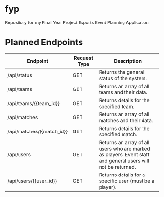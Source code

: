 # fyp
Repository for my Final Year Project Esports Event Planning Application


# Planned Endpoints
| Endpoint                  | Request Type | Description                                                                                                  |
|---------------------------|--------------|--------------------------------------------------------------------------------------------------------------|
| /api/status               | GET          | Returns the general status of the system.                                                                    |
| /api/teams                | GET          | Returns an array of all teams and their data.                                                                |
| /api/teams/{{team_id}}    | GET          | Returns details for the specified team.                                                                      |
| /api/matches              | GET          | Returns an array of all matches and their data.                                                              |
| /api/matches/{{match_id}} | GET          | Returns details for the specified match.                                                                     |
| /api/users                | GET          | Returns an array of all users who are marked as players. Event staff and general users will not be returned. |
| /api/users/{{user_id}}    | GET          | Returns details for a specific user (must be a player).                                                      |
